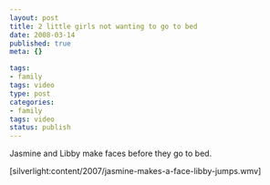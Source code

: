 ```yaml
--- 
layout: post
title: 2 little girls not wanting to go to bed
date: 2008-03-14
published: true
meta: {}

tags: 
- family
tags: video
type: post
categories: 
- family
tags: video
status: publish
---
```



Jasmine and Libby make faces before they go to bed.

  

[silverlight:content/2007/jasmine-makes-a-face-libby-jumps.wmv]

